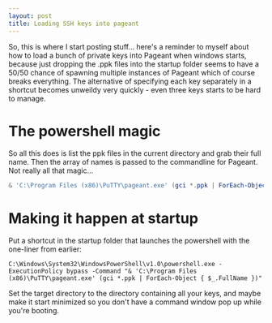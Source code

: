 ```yaml
---
layout: post
title: Loading SSH keys into pageant
---
```


So, this is where I start posting stuff... here's a reminder to myself about how to load a bunch of
private keys into Pageant when windows starts, because just dropping the .ppk files into the startup
folder seems to have a 50/50 chance of spawning multiple instances of Pageant which of course breaks
everything. The alternative of specifying each key separately in a shortcut becomes unweildy very
quickly - even three keys starts to be hard to manage.

# The powershell magic
So all this does is list the ppk files in the current directory and grab their full name. Then the
array of names is passed to the commandline for Pageant. Not really all that magic... 

```powershell
& 'C:\Program Files (x86)\PuTTY\pageant.exe' (gci *.ppk | ForEach-Object { $_.FullName })
```

# Making it happen at startup
Put a shortcut in the startup folder that launches the powershell with the one-liner from earlier:

```
C:\Windows\System32\WindowsPowerShell\v1.0\powershell.exe -ExecutionPolicy bypass -Command "& 'C:\Program Files (x86)\PuTTY\pageant.exe' (gci *.ppk | ForEach-Object { $_.FullName })"
```

Set the target directory to the directory containing all your keys, and maybe make it start minimized
so you don't have a command window pop up while you're booting.